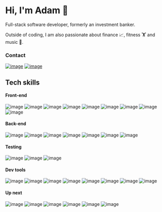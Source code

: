 # Hi, I'm Adam 👋

Full-stack software developer, formerly an investment banker.

Outside of coding, I am also passionate about finance :chart_with_upwards_trend:, fitness :weight_lifting: and music :guitar:. 

### Contact

[![image](https://img.shields.io/badge/LinkedIn-0077B5?style=for-the-badge&logo=linkedin&logoColor=white)](https://www.linkedin.com/in/adamklingbaum/) [![image](https://img.shields.io/badge/Gmail-D14836?style=for-the-badge&logo=gmail&logoColor=white)](mailto:adam.klingbaum@gmail.com)

## Tech skills

#### Front-end

![image](https://img.shields.io/badge/JavaScript-323330?style=for-the-badge&logo=javascript&logoColor=F7DF1E) ![image](https://img.shields.io/badge/TypeScript-007ACC?style=for-the-badge&logo=typescript&logoColor=white) ![image](https://img.shields.io/badge/React-20232A?style=for-the-badge&logo=react&logoColor=61DAFB) ![image](https://img.shields.io/badge/Redux-593D88?style=for-the-badge&logo=redux&logoColor=white) ![image](https://img.shields.io/badge/React_Router-CA4245?style=for-the-badge&logo=react-router&logoColor=white) ![image](https://img.shields.io/badge/jQuery-0769AD?style=for-the-badge&logo=jquery&logoColor=white) ![image](https://img.shields.io/badge/HTML5-E34F26?style=for-the-badge&logo=html5&logoColor=white) ![image](https://img.shields.io/badge/CSS3-1572B6?style=for-the-badge&logo=css3&logoColor=white) ![image](https://img.shields.io/badge/Bootstrap-563D7C?style=for-the-badge&logo=bootstrap&logoColor=white)

#### Back-end

![image](https://img.shields.io/badge/Node.js-339933?style=for-the-badge&logo=nodedotjs&logoColor=white) ![image](https://img.shields.io/badge/Express.js-000000?style=for-the-badge&logo=express&logoColor=white) ![image](https://img.shields.io/badge/PostgreSQL-316192?style=for-the-badge&logo=postgresql&logoColor=white) ![image](https://img.shields.io/badge/MySQL-00000F?style=for-the-badge&logo=mysql&logoColor=white) ![image](https://img.shields.io/badge/MongoDB-4EA94B?style=for-the-badge&logo=mongodb&logoColor=white) ![image](https://img.shields.io/badge/AWS-232F3E?style=for-the-badge&logo=amazon-aws&logoColor=white) ![image](https://img.shields.io/badge/Nginx-009639?style=for-the-badge&logo=nginx&logoColor=white)

#### Testing

![image](https://img.shields.io/badge/Mocha-8D6748?style=for-the-badge&logo=Mocha&logoColor=white) ![image](https://img.shields.io/badge/Jest-C21325?style=for-the-badge&logo=jest&logoColor=white) ![image](https://img.shields.io/badge/chai-A30701?style=for-the-badge&logo=chai&logoColor=white)

#### Dev tools

![image](https://img.shields.io/badge/Webpack-8DD6F9?style=for-the-badge&logo=Webpack&logoColor=white) ![image](https://camo.githubusercontent.com/a8b1da67e08c2cb950a978c27d56b7a966427a4f911fe142843b8cc2aa6a1db5/68747470733a2f2f696d672e736869656c64732e696f2f62616467652f426162656c2d4639444333653f7374796c653d666f722d7468652d6261646765266c6f676f3d626162656c266c6f676f436f6c6f723d626c61636b) ![image](https://img.shields.io/badge/eslint-3A33D1?style=for-the-badge&logo=eslint&logoColor=white) ![image](https://img.shields.io/badge/prettier-1A2C34?style=for-the-badge&logo=prettier&logoColor=F7BA3E) ![image](https://img.shields.io/badge/Git-F05032?style=for-the-badge&logo=git&logoColor=white) ![image](https://img.shields.io/badge/npm-CB3837?style=for-the-badge&logo=npm&logoColor=white) ![image](https://img.shields.io/badge/Postman-FF6C37?style=for-the-badge&logo=Postman&logoColor=white) ![image](https://img.shields.io/badge/Visual_Studio_Code-0078D4?style=for-the-badge&logo=visual%20studio%20code&logoColor=white)

#### Up next

![image](https://img.shields.io/badge/Docker-2CA5E0?style=for-the-badge&logo=docker&logoColor=white) ![image](https://img.shields.io/badge/next.js-000000?style=for-the-badge&logo=nextdotjs&logoColor=white) ![image](https://img.shields.io/badge/GraphQl-E10098?style=for-the-badge&logo=graphql&logoColor=white) ![image](https://img.shields.io/badge/Python-3776AB?style=for-the-badge&logo=python&logoColor=white) ![image](https://img.shields.io/badge/Flask-000000?style=for-the-badge&logo=flask&logoColor=white) ![image](https://img.shields.io/badge/TypeScript-007ACC?style=for-the-badge&logo=typescript&logoColor=white)

